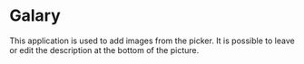 # Galary
This application is used to add images from the picker. It is possible to leave or edit the description at the bottom of the picture.
